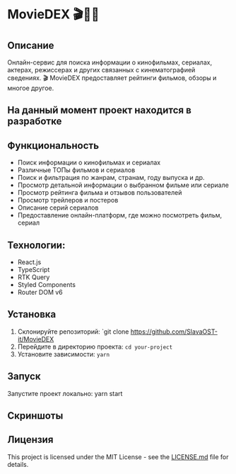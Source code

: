 # MovieDEX 🎬🍿🌟

## Описание

Онлайн-сервис для поиска информации о кинофильмах, сериалах, актерах, режиссерах и других связанных с кинематографией
сведениях.
🎬 MovieDEX предоставляет рейтинги фильмов, обзоры и многое другое.

## На данный момент проект находится в разработке

## Функциональность

- Поиск информации о кинофильмах и сериалах
- Различные ТОПы фильмов и сериалов
- Поиск и фильтрация по жанрам, странам, году выпуска и др.
- Просмотр детальной информации о выбранном фильме или сериале
- Просмотр рейтинга фильма и отзывов пользователей
- Просмотр трейлеров и постеров
- Описание серий сериалов
- Предоставление онлайн-платформ, где можно посмотреть фильм, сериал

## Технологии:

- React.js
- TypeScript
- RTK Query
- Styled Components
- Router DOM v6

## Установка
1. Склонируйте репозиторий: `git clone https://github.com/SlavaOST-it/MovieDEX
2. Перейдите в директорию проекта: `cd your-project`
3. Установите зависимости: `yarn`

## Запуск
Запустите проект локально:
yarn start

## Скриншоты


## Лицензия
This project is licensed under the MIT License - see the [LICENSE.md](LICENSE.md) file for details.
